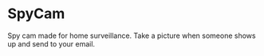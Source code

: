 # SpyCam
Spy cam made for home surveillance. Take a picture when someone shows up and send to your email.
